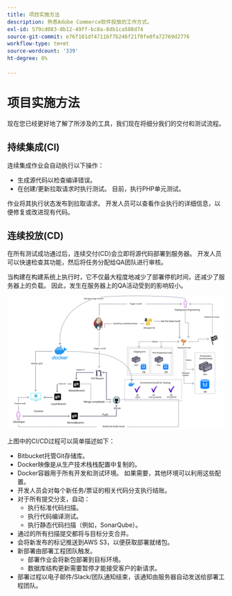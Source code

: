 ```yaml
---
title: 项目实施方法
description: 熟悉Adobe Commerce软件投放的工作方式。
exl-id: 579cd083-8b12-49ff-bc8a-8db1ca588d74
source-git-commit: e76f101df47116f7b246f21f0fe0fa72769d2776
workflow-type: tm+mt
source-wordcount: '339'
ht-degree: 0%

---
```


# 项目实施方法

现在您已经更好地了解了所涉及的工具，我们现在将细分我们的交付和测试流程。

## 持续集成(CI)

连续集成作业会自动执行以下操作：

- 生成源代码以检查编译错误。
- 在创建/更新拉取请求时执行测试。 目前，执行PHP单元测试。

作业将其执行状态发布到拉取请求。 开发人员可以查看作业执行的详细信息，以便修复或改进现有代码。

## 连续投放(CD)

在所有测试成功通过后，连续交付(CD)会立即将源代码部署到服务器。 开发人员可以快速检查其功能，然后将任务分配给QA团队进行审核。

当构建在构建系统上执行时，它不仅最大程度地减少了部署停机时间，还减少了服务器上的负载。 因此，发生在服务器上的QA活动受到的影响较小。

![连续投放信息图](../../assets/playbooks/cicd.svg)

上图中的CI/CD过程可以简单描述如下：

- Bitbucket托管Git存储库。
- Docker映像是从生产技术栈栈配置中复制的。
- Docker容器用于所有开发和测试环境。 如果需要，其他环境可以利用这些配置。
- 开发人员会对每个新任务/票证的相关代码分支执行结账。
- 对于所有提交分支，自动：
   - 执行标准代码扫描。
   - 执行代码编译测试。
   - 执行静态代码扫描（例如，SonarQube）。
- 通过的所有扫描提交都将与目标分支合并。
- 会将新发布的标记推送到AWS S3，以便获取部署就绪包。
- 新部署由部署工程团队触发。
   - 部署作业会将新包部署到目标环境。
   - 数据库结构更新需要暂停才能接受客户的新请求。
- 部署过程以电子邮件/Slack/团队通知结束，该通知由服务器自动发送给部署工程团队。
